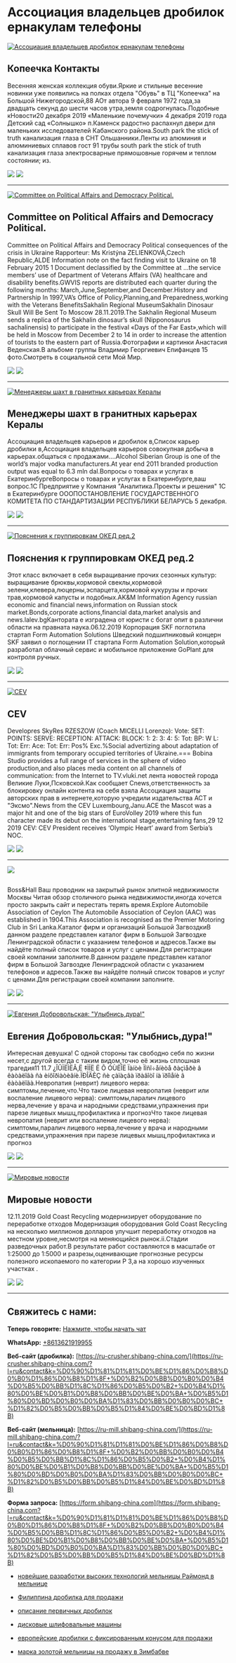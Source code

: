 # Ассоциация владельцев дробилок ернакулам телефоны

<a href="https://swt.shibang-china.com/?l=ru&img&k=%D0%90%D1%81%D1%81%D0%BE%D1%86%D0%B8%D0%B0%D1%86%D0%B8%D1%8F+%D0%B2%D0%BB%D0%B0%D0%B4%D0%B5%D0%BB%D1%8C%D1%86%D0%B5%D0%B2+%D0%B4%D1%80%D0%BE%D0%B1%D0%B8%D0%BB%D0%BE%D0%BA+%D0%B5%D1%80%D0%BD%D0%B0%D0%BA%D1%83%D0%BB%D0%B0%D0%BC+%D1%82%D0%B5%D0%BB%D0%B5%D1%84%D0%BE%D0%BD%D1%8B" target="_blank">![Ассоциация владельцев дробилок ернакулам телефоны](http://static.shibang-china.com/all-800x300/186.jpg)</a>

## Копеечка Контакты
Весенняя женская коллекция обуви.Яркие и стильные весенние новинки уже появились на полках отдела &quot;Обувь&quot; в ТЦ &quot;Копеечка&quot; на Большой Нижегородской,88 АОт автора 9 февраля 1972 года,за двадцать секунд до шести часов утра,земля содрогнулась.Подобные кНовости20 декабря 2019 &#171;Маленькие почемучки&#187; 4 декабря 2019 года Детский сад &#171;Солнышко&#187; п.Каменск радостно распахнул двери для маленьких исследователей Кабанского района.South park the stick of truth канализация глаза в СНТ Ольшанники.Ленты из алюминия и алюминиевых сплавов гост 91 трубы south park the stick of truth канализация глаза электросварные прямошовные горячем и теплом состоянии; из.


<a href="https://whatsapp.shibangsoft.com/WhatsApp.php" target="_blank" title="WhatsApp">![](http://static.shibang-china.com/icon/whatsapp.png)</a> <a href="https://swt.shibang-china.com/?l=ru&icon&k=%D0%90%D1%81%D1%81%D0%BE%D1%86%D0%B8%D0%B0%D1%86%D0%B8%D1%8F+%D0%B2%D0%BB%D0%B0%D0%B4%D0%B5%D0%BB%D1%8C%D1%86%D0%B5%D0%B2+%D0%B4%D1%80%D0%BE%D0%B1%D0%B8%D0%BB%D0%BE%D0%BA+%D0%B5%D1%80%D0%BD%D0%B0%D0%BA%D1%83%D0%BB%D0%B0%D0%BC+%D1%82%D0%B5%D0%BB%D0%B5%D1%84%D0%BE%D0%BD%D1%8B" target="_blank">![](http://static.shibang-china.com/icon/chat-ru.png)</a>

---

<a href="https://swt.shibang-china.com/?l=ru&img&k=%D0%90%D1%81%D1%81%D0%BE%D1%86%D0%B8%D0%B0%D1%86%D0%B8%D1%8F+%D0%B2%D0%BB%D0%B0%D0%B4%D0%B5%D0%BB%D1%8C%D1%86%D0%B5%D0%B2+%D0%B4%D1%80%D0%BE%D0%B1%D0%B8%D0%BB%D0%BE%D0%BA+%D0%B5%D1%80%D0%BD%D0%B0%D0%BA%D1%83%D0%BB%D0%B0%D0%BC+%D1%82%D0%B5%D0%BB%D0%B5%D1%84%D0%BE%D0%BD%D1%8B" target="_blank">![Committee on Political Affairs and Democracy Political.](http://static.shibang-china.com/all-800x300/395.jpg)</a>

## Committee on Political Affairs and Democracy Political.
Committee on Political Affairs and Democracy Political consequences of the crisis in Ukraine Rapporteur: Ms Krist&#253;na ZELIENKOV&#193;,Czech Republic,ALDE Information note on the fact finding visit to Ukraine on 18 February 2015 1 Document declassified by the Committee at …the service members’ use of Department of Veterans Affairs (VA) healthcare and disability benefits.GWVIS reports are distributed each quarter during the following months: March,June,September,and December.History and Partnership In 1997,VA’s Office of Policy,Planning,and Preparedness,working with the Veterans BenefitsSakhalin Regional MuseumSakhalin Dinosaur Skull Will Be Sent To Moscow 28.11.2019.The Sakhalin Regional Museum sends a replica of the Sakhalin dinosaur’s skull (Nipponosaurus sachalinensis) to participate in the festival &#171;Days of the Far East&#187;,which will be held in Moscow from December 2 to 14 in order to increase the attention of tourists to the eastern part of Russia.Фотографии и картинки Анастасия Веденская.В альбоме группы Владимир Георгиевич Епифанцев 15 фото.Смотреть в социальной сети Мой Мир.


<a href="https://whatsapp.shibangsoft.com/WhatsApp.php" target="_blank" title="WhatsApp">![](http://static.shibang-china.com/icon/whatsapp.png)</a> <a href="https://swt.shibang-china.com/?l=ru&icon&k=%D0%90%D1%81%D1%81%D0%BE%D1%86%D0%B8%D0%B0%D1%86%D0%B8%D1%8F+%D0%B2%D0%BB%D0%B0%D0%B4%D0%B5%D0%BB%D1%8C%D1%86%D0%B5%D0%B2+%D0%B4%D1%80%D0%BE%D0%B1%D0%B8%D0%BB%D0%BE%D0%BA+%D0%B5%D1%80%D0%BD%D0%B0%D0%BA%D1%83%D0%BB%D0%B0%D0%BC+%D1%82%D0%B5%D0%BB%D0%B5%D1%84%D0%BE%D0%BD%D1%8B" target="_blank">![](http://static.shibang-china.com/icon/chat-ru.png)</a>

---

<a href="https://swt.shibang-china.com/?l=ru&img&k=%D0%90%D1%81%D1%81%D0%BE%D1%86%D0%B8%D0%B0%D1%86%D0%B8%D1%8F+%D0%B2%D0%BB%D0%B0%D0%B4%D0%B5%D0%BB%D1%8C%D1%86%D0%B5%D0%B2+%D0%B4%D1%80%D0%BE%D0%B1%D0%B8%D0%BB%D0%BE%D0%BA+%D0%B5%D1%80%D0%BD%D0%B0%D0%BA%D1%83%D0%BB%D0%B0%D0%BC+%D1%82%D0%B5%D0%BB%D0%B5%D1%84%D0%BE%D0%BD%D1%8B" target="_blank">![Менеджеры шахт в гранитных карьерах Кералы](http://static.shibang-china.com/all-800x300/990.jpg)</a>

## Менеджеры шахт в гранитных карьерах Кералы
Ассоциация владельцев карьеров и дробилок в,Список карьер дробилки в,Ассоциация владельцев карьеров совокупная добыча в карьерах.общаться с продажами.…Alcohol Siberian Group is one of the world’s major vodka manufacturers.At year end 2011 branded production output was equal to 6.3 mln dal.Вопросы о товарах и услугах в ЕкатеринбургеВопросы о товарах и услугах в Екатеринбурге,ваш вопрос.1С Предприятие у Компания &quot;Аналитика.Проекты и решения&quot; 1С в Екатеринбурге ОООПОСТАНОВЛЕНИЕ ГОСУДАРСТВЕННОГО КОМИТЕТА ПО СТАНДАРТИЗАЦИИ РЕСПУБЛИКИ БЕЛАРУСЬ 5 декабря.


<a href="https://whatsapp.shibangsoft.com/WhatsApp.php" target="_blank" title="WhatsApp">![](http://static.shibang-china.com/icon/whatsapp.png)</a> <a href="https://swt.shibang-china.com/?l=ru&icon&k=%D0%90%D1%81%D1%81%D0%BE%D1%86%D0%B8%D0%B0%D1%86%D0%B8%D1%8F+%D0%B2%D0%BB%D0%B0%D0%B4%D0%B5%D0%BB%D1%8C%D1%86%D0%B5%D0%B2+%D0%B4%D1%80%D0%BE%D0%B1%D0%B8%D0%BB%D0%BE%D0%BA+%D0%B5%D1%80%D0%BD%D0%B0%D0%BA%D1%83%D0%BB%D0%B0%D0%BC+%D1%82%D0%B5%D0%BB%D0%B5%D1%84%D0%BE%D0%BD%D1%8B" target="_blank">![](http://static.shibang-china.com/icon/chat-ru.png)</a>

---

<a href="https://swt.shibang-china.com/?l=ru&img&k=%D0%90%D1%81%D1%81%D0%BE%D1%86%D0%B8%D0%B0%D1%86%D0%B8%D1%8F+%D0%B2%D0%BB%D0%B0%D0%B4%D0%B5%D0%BB%D1%8C%D1%86%D0%B5%D0%B2+%D0%B4%D1%80%D0%BE%D0%B1%D0%B8%D0%BB%D0%BE%D0%BA+%D0%B5%D1%80%D0%BD%D0%B0%D0%BA%D1%83%D0%BB%D0%B0%D0%BC+%D1%82%D0%B5%D0%BB%D0%B5%D1%84%D0%BE%D0%BD%D1%8B" target="_blank">![Пояснения к группировкам ОКЕД ред.2](http://static.shibang-china.com/all-800x300/1492.jpg)</a>

## Пояснения к группировкам ОКЕД ред.2
Этот класс включает в себя выращивание прочих сезонных культур: выращивание брюквы,кормовой свеклы,кормовой зелени,клевера,люцерны,эспарцета,кормовой кукурузы и прочих трав,кормовой капусты и подобных.AK&amp;M Information Agency russian economic and financial news,information on Russian stock market.Bonds,corporate actions,financial data,market analysis and news.lalev.bgКантората е изградена от юристи с богат опит в различни области на правната наука.06.12.2019 Корпорация SKF поглотила стартап Form Automation Solutions Шведский подшипниковый концерн SKF заявил о поглощении IT стартапа Form Automation Solution,который разработал облачный сервис и мобильное приложение GoPlant для контроля ручных.


<a href="https://whatsapp.shibangsoft.com/WhatsApp.php" target="_blank" title="WhatsApp">![](http://static.shibang-china.com/icon/whatsapp.png)</a> <a href="https://swt.shibang-china.com/?l=ru&icon&k=%D0%90%D1%81%D1%81%D0%BE%D1%86%D0%B8%D0%B0%D1%86%D0%B8%D1%8F+%D0%B2%D0%BB%D0%B0%D0%B4%D0%B5%D0%BB%D1%8C%D1%86%D0%B5%D0%B2+%D0%B4%D1%80%D0%BE%D0%B1%D0%B8%D0%BB%D0%BE%D0%BA+%D0%B5%D1%80%D0%BD%D0%B0%D0%BA%D1%83%D0%BB%D0%B0%D0%BC+%D1%82%D0%B5%D0%BB%D0%B5%D1%84%D0%BE%D0%BD%D1%8B" target="_blank">![](http://static.shibang-china.com/icon/chat-ru.png)</a>

---

<a href="https://swt.shibang-china.com/?l=ru&img&k=%D0%90%D1%81%D1%81%D0%BE%D1%86%D0%B8%D0%B0%D1%86%D0%B8%D1%8F+%D0%B2%D0%BB%D0%B0%D0%B4%D0%B5%D0%BB%D1%8C%D1%86%D0%B5%D0%B2+%D0%B4%D1%80%D0%BE%D0%B1%D0%B8%D0%BB%D0%BE%D0%BA+%D0%B5%D1%80%D0%BD%D0%B0%D0%BA%D1%83%D0%BB%D0%B0%D0%BC+%D1%82%D0%B5%D0%BB%D0%B5%D1%84%D0%BE%D0%BD%D1%8B" target="_blank">![CEV](http://static.shibang-china.com/all-800x300/1294.jpg)</a>

## CEV
Developres SkyRes RZESZOW (Coach MICELLI Lorenzo): Vote: SET: POINTS: SERVE: RECEPTION: ATTACK: BLOCK: 1: 2: 3: 4: 5: Tot: BP: W L: Tot: Err: Ace: Tot: Err: Pos% Exc.%Social advertizing about adaptation of immigrants from temporary occupied territories of Ukraine.=== Bobina Studio provides a full range of services in the sphere of video production,and also places media content on all channels of communication: from the Internet to TV.vluki.net лента новостей города Великие Луки,Псковской.Как сообщает Cnews,ответственность за блокировку онлайн контента на себя взяла Ассоциация защиты авторских прав в интернете,которую учредили издательства АСТ и &quot;Эксмо&quot;.News from the CEV Luxembourg,Janu.ACE the Mascot was a major hit and one of the big stars of EuroVolley 2019 where this fun character made its debut on the international stage,entertaining fans,29 12 2019 CEV: CEV President receives ‘Olympic Heart’ award from Serbia’s NOC.


<a href="https://whatsapp.shibangsoft.com/WhatsApp.php" target="_blank" title="WhatsApp">![](http://static.shibang-china.com/icon/whatsapp.png)</a> <a href="https://swt.shibang-china.com/?l=ru&icon&k=%D0%90%D1%81%D1%81%D0%BE%D1%86%D0%B8%D0%B0%D1%86%D0%B8%D1%8F+%D0%B2%D0%BB%D0%B0%D0%B4%D0%B5%D0%BB%D1%8C%D1%86%D0%B5%D0%B2+%D0%B4%D1%80%D0%BE%D0%B1%D0%B8%D0%BB%D0%BE%D0%BA+%D0%B5%D1%80%D0%BD%D0%B0%D0%BA%D1%83%D0%BB%D0%B0%D0%BC+%D1%82%D0%B5%D0%BB%D0%B5%D1%84%D0%BE%D0%BD%D1%8B" target="_blank">![](http://static.shibang-china.com/icon/chat-ru.png)</a>

---

<a href="https://swt.shibang-china.com/?l=ru&img&k=%D0%90%D1%81%D1%81%D0%BE%D1%86%D0%B8%D0%B0%D1%86%D0%B8%D1%8F+%D0%B2%D0%BB%D0%B0%D0%B4%D0%B5%D0%BB%D1%8C%D1%86%D0%B5%D0%B2+%D0%B4%D1%80%D0%BE%D0%B1%D0%B8%D0%BB%D0%BE%D0%BA+%D0%B5%D1%80%D0%BD%D0%B0%D0%BA%D1%83%D0%BB%D0%B0%D0%BC+%D1%82%D0%B5%D0%BB%D0%B5%D1%84%D0%BE%D0%BD%D1%8B" target="_blank">![](http://static.shibang-china.com/all-800x300/311.jpg)</a>

## 
Boss&amp;Hall Ваш проводник на закрытый рынок элитной недвижимости Москвы Читая обзор столичного рынка недвижимости,иногда хочется просто закрыть сайт и перестать терять время.Explore Automobile Association of Ceylon The Automobile Association of Ceylon (AAC) was established in 1904.This Association is recognised as the Premier Motoring Club in Sri Lanka.Каталог фирм и организаций Большой ЗагвоздкиВ данном разделе представлен каталог фирм в Большой Загвоздке Ленинградской области с указанием телефонов и адресов.Также вы найдёте полный список товаров и услуг с ценами.Для регистрации своей компании заполните.В данном разделе представлен каталог фирм в Большой Загвоздке Ленинградской области с указанием телефонов и адресов.Также вы найдёте полный список товаров и услуг с ценами.Для регистрации своей компании заполните.


<a href="https://whatsapp.shibangsoft.com/WhatsApp.php" target="_blank" title="WhatsApp">![](http://static.shibang-china.com/icon/whatsapp.png)</a> <a href="https://swt.shibang-china.com/?l=ru&icon&k=%D0%90%D1%81%D1%81%D0%BE%D1%86%D0%B8%D0%B0%D1%86%D0%B8%D1%8F+%D0%B2%D0%BB%D0%B0%D0%B4%D0%B5%D0%BB%D1%8C%D1%86%D0%B5%D0%B2+%D0%B4%D1%80%D0%BE%D0%B1%D0%B8%D0%BB%D0%BE%D0%BA+%D0%B5%D1%80%D0%BD%D0%B0%D0%BA%D1%83%D0%BB%D0%B0%D0%BC+%D1%82%D0%B5%D0%BB%D0%B5%D1%84%D0%BE%D0%BD%D1%8B" target="_blank">![](http://static.shibang-china.com/icon/chat-ru.png)</a>

---

<a href="https://swt.shibang-china.com/?l=ru&img&k=%D0%90%D1%81%D1%81%D0%BE%D1%86%D0%B8%D0%B0%D1%86%D0%B8%D1%8F+%D0%B2%D0%BB%D0%B0%D0%B4%D0%B5%D0%BB%D1%8C%D1%86%D0%B5%D0%B2+%D0%B4%D1%80%D0%BE%D0%B1%D0%B8%D0%BB%D0%BE%D0%BA+%D0%B5%D1%80%D0%BD%D0%B0%D0%BA%D1%83%D0%BB%D0%B0%D0%BC+%D1%82%D0%B5%D0%BB%D0%B5%D1%84%D0%BE%D0%BD%D1%8B" target="_blank">![Евгения Добровольская: &quot;Улыбнись,дура!&quot;](http://static.shibang-china.com/all-800x300/614.jpg)</a>

## Евгения Добровольская: &quot;Улыбнись,дура!&quot;
Интересная девушка! С одной стороны так свободно себя по жизни несет,с другой всегда с таким видом,точно её жизнь сплошная трагедия11 11.7 &#191;&#206;&#219;&#207;&#203;&#204;&#203;&#194;‚&#203; ‡&#207;&#205;&#203; &#203; &#212; &#211;&#217;&#203;&#206;&#203; &#207;&#224;&#237;&#242;&#232; &#207;&#238;&#241;&#238;&#247;&#229;&#237;&#232;&#242;&#229; &#240;&#224;&#231;&#236;&#229;&#240;&#232; &#226; &#234;&#224;&#242;&#224;&#235;&#238;&#227;&#224; &#241;&#224; &#232;&#237;&#244;&#238;&#240;&#236;&#224;&#242;&#232;&#226;&#237;&#232;.&#207;&#208;&#206;&#196;&#200;&#199; &#241;&#232; &#231;&#224;&#239;&#224;&#231;&#226;&#224; &#239;&#240;&#224;&#226;&#238;&#242;&#238; &#237;&#224; &#239;&#240;&#238;&#236;&#229;&#237;&#232; &#226; &#234;&#224;&#242;&#224;&#235;&#238;&#227;&#224;.Невропатия (неврит) лицевого нерва: симптомы,лечение,что.Что такое лицевая невропатия (неврит или воспаление лицевого нерва): симптомы,паралич лицевого нерва,лечение у врача и народными средствами,упражнения при парезе лицевых мышц,профилактика и прогнозЧто такое лицевая невропатия (неврит или воспаление лицевого нерва): симптомы,паралич лицевого нерва,лечение у врача и народными средствами,упражнения при парезе лицевых мышц,профилактика и прогноз


<a href="https://whatsapp.shibangsoft.com/WhatsApp.php" target="_blank" title="WhatsApp">![](http://static.shibang-china.com/icon/whatsapp.png)</a> <a href="https://swt.shibang-china.com/?l=ru&icon&k=%D0%90%D1%81%D1%81%D0%BE%D1%86%D0%B8%D0%B0%D1%86%D0%B8%D1%8F+%D0%B2%D0%BB%D0%B0%D0%B4%D0%B5%D0%BB%D1%8C%D1%86%D0%B5%D0%B2+%D0%B4%D1%80%D0%BE%D0%B1%D0%B8%D0%BB%D0%BE%D0%BA+%D0%B5%D1%80%D0%BD%D0%B0%D0%BA%D1%83%D0%BB%D0%B0%D0%BC+%D1%82%D0%B5%D0%BB%D0%B5%D1%84%D0%BE%D0%BD%D1%8B" target="_blank">![](http://static.shibang-china.com/icon/chat-ru.png)</a>

---

<a href="https://swt.shibang-china.com/?l=ru&img&k=%D0%90%D1%81%D1%81%D0%BE%D1%86%D0%B8%D0%B0%D1%86%D0%B8%D1%8F+%D0%B2%D0%BB%D0%B0%D0%B4%D0%B5%D0%BB%D1%8C%D1%86%D0%B5%D0%B2+%D0%B4%D1%80%D0%BE%D0%B1%D0%B8%D0%BB%D0%BE%D0%BA+%D0%B5%D1%80%D0%BD%D0%B0%D0%BA%D1%83%D0%BB%D0%B0%D0%BC+%D1%82%D0%B5%D0%BB%D0%B5%D1%84%D0%BE%D0%BD%D1%8B" target="_blank">![Мировые новости](http://static.shibang-china.com/all-800x300/1283.jpg)</a>

## Мировые новости
12.11.2019 Gold Coast Recycling модернизирует оборудование по переработке отходов Модернизация оборудования Gold Coast Recycling на несколько миллионов долларов улучшит переработку отходов на местном уровне,несмотря на меняющийся рынок.ii.Стадии разведочных работ.В результате работ составляются в масштабе от 1:25000 до 1:5000 и разрезы,оценивающие прогнозные ресурсы полезного ископаемого по категории Р 3,а на хорошо изученных участках .

<a href="https://whatsapp.shibangsoft.com/WhatsApp.php" target="_blank" title="WhatsApp">![](http://static.shibang-china.com/icon/whatsapp.png)</a> <a href="https://swt.shibang-china.com/?l=ru&icon&k=%D0%90%D1%81%D1%81%D0%BE%D1%86%D0%B8%D0%B0%D1%86%D0%B8%D1%8F+%D0%B2%D0%BB%D0%B0%D0%B4%D0%B5%D0%BB%D1%8C%D1%86%D0%B5%D0%B2+%D0%B4%D1%80%D0%BE%D0%B1%D0%B8%D0%BB%D0%BE%D0%BA+%D0%B5%D1%80%D0%BD%D0%B0%D0%BA%D1%83%D0%BB%D0%B0%D0%BC+%D1%82%D0%B5%D0%BB%D0%B5%D1%84%D0%BE%D0%BD%D1%8B" target="_blank">![](http://static.shibang-china.com/icon/chat-ru.png)</a>

---
## Свяжитесь с нами:

**Теперь говорите:** [Нажмите, чтобы начать чат](https://swt.shibang-china.com?l=ru&contact&k=%D0%90%D1%81%D1%81%D0%BE%D1%86%D0%B8%D0%B0%D1%86%D0%B8%D1%8F+%D0%B2%D0%BB%D0%B0%D0%B4%D0%B5%D0%BB%D1%8C%D1%86%D0%B5%D0%B2+%D0%B4%D1%80%D0%BE%D0%B1%D0%B8%D0%BB%D0%BE%D0%BA+%D0%B5%D1%80%D0%BD%D0%B0%D0%BA%D1%83%D0%BB%D0%B0%D0%BC+%D1%82%D0%B5%D0%BB%D0%B5%D1%84%D0%BE%D0%BD%D1%8B)

**WhatsApp:**  [+8613621919955](https://whatsapp.shibangsoft.com/WhatsApp.php)

**Веб-сайт (дробилка):** [https://ru-crusher.shibang-china.com/](https://ru-crusher.shibang-china.com/?l=ru&contact&k=%D0%90%D1%81%D1%81%D0%BE%D1%86%D0%B8%D0%B0%D1%86%D0%B8%D1%8F+%D0%B2%D0%BB%D0%B0%D0%B4%D0%B5%D0%BB%D1%8C%D1%86%D0%B5%D0%B2+%D0%B4%D1%80%D0%BE%D0%B1%D0%B8%D0%BB%D0%BE%D0%BA+%D0%B5%D1%80%D0%BD%D0%B0%D0%BA%D1%83%D0%BB%D0%B0%D0%BC+%D1%82%D0%B5%D0%BB%D0%B5%D1%84%D0%BE%D0%BD%D1%8B)

**Веб-сайт (мельница):** [https://ru-mill.shibang-china.com/](https://ru-mill.shibang-china.com/?l=ru&contact&k=%D0%90%D1%81%D1%81%D0%BE%D1%86%D0%B8%D0%B0%D1%86%D0%B8%D1%8F+%D0%B2%D0%BB%D0%B0%D0%B4%D0%B5%D0%BB%D1%8C%D1%86%D0%B5%D0%B2+%D0%B4%D1%80%D0%BE%D0%B1%D0%B8%D0%BB%D0%BE%D0%BA+%D0%B5%D1%80%D0%BD%D0%B0%D0%BA%D1%83%D0%BB%D0%B0%D0%BC+%D1%82%D0%B5%D0%BB%D0%B5%D1%84%D0%BE%D0%BD%D1%8B)

**Форма запроса:** [https://form.shibang-china.com](https://form.shibang-china.com?l=ru&contact&k=%D0%90%D1%81%D1%81%D0%BE%D1%86%D0%B8%D0%B0%D1%86%D0%B8%D1%8F+%D0%B2%D0%BB%D0%B0%D0%B4%D0%B5%D0%BB%D1%8C%D1%86%D0%B5%D0%B2+%D0%B4%D1%80%D0%BE%D0%B1%D0%B8%D0%BB%D0%BE%D0%BA+%D0%B5%D1%80%D0%BD%D0%B0%D0%BA%D1%83%D0%BB%D0%B0%D0%BC+%D1%82%D0%B5%D0%BB%D0%B5%D1%84%D0%BE%D0%BD%D1%8B)

* [новейшие разработки высоких технологий мельницы Раймонд в мельнице](../121/%D0%BD%D0%BE%D0%B2%D0%B5%D0%B9%D1%88%D0%B8%D0%B5%20%D1%80%D0%B0%D0%B7%D1%80%D0%B0%D0%B1%D0%BE%D1%82%D0%BA%D0%B8%20%D0%B2%D1%8B%D1%81%D0%BE%D0%BA%D0%B8%D1%85%20%D1%82%D0%B5%D1%85%D0%BD%D0%BE%D0%BB%D0%BE%D0%B3%D0%B8%D0%B9%20%D0%BC%D0%B5%D0%BB%D1%8C%D0%BD%D0%B8%D1%86%D1%8B%20%D0%A0%D0%B0%D0%B9%D0%BC%D0%BE%D0%BD%D0%B4%20%D0%B2%20%D0%BC%D0%B5%D0%BB%D1%8C%D0%BD%D0%B8%D1%86%D0%B5.md)

* [Филиппина дробилка для продажи](../121/%D0%A4%D0%B8%D0%BB%D0%B8%D0%BF%D0%BF%D0%B8%D0%BD%D0%B0%20%D0%B4%D1%80%D0%BE%D0%B1%D0%B8%D0%BB%D0%BA%D0%B0%20%D0%B4%D0%BB%D1%8F%20%D0%BF%D1%80%D0%BE%D0%B4%D0%B0%D0%B6%D0%B8.md)

* [описание первичных дробилок](../124/%D0%BE%D0%BF%D0%B8%D1%81%D0%B0%D0%BD%D0%B8%D0%B5%20%D0%BF%D0%B5%D1%80%D0%B2%D0%B8%D1%87%D0%BD%D1%8B%D1%85%20%D0%B4%D1%80%D0%BE%D0%B1%D0%B8%D0%BB%D0%BE%D0%BA.md)

* [дисковые шлифовальные машины](../125/%D0%B4%D0%B8%D1%81%D0%BA%D0%BE%D0%B2%D1%8B%D0%B5%20%D1%88%D0%BB%D0%B8%D1%84%D0%BE%D0%B2%D0%B0%D0%BB%D1%8C%D0%BD%D1%8B%D0%B5%20%D0%BC%D0%B0%D1%88%D0%B8%D0%BD%D1%8B.md)

* [европейские дробилки с фиксированным конусом для продажи](../124/%D0%B5%D0%B2%D1%80%D0%BE%D0%BF%D0%B5%D0%B9%D1%81%D0%BA%D0%B8%D0%B5%20%D0%B4%D1%80%D0%BE%D0%B1%D0%B8%D0%BB%D0%BA%D0%B8%20%D1%81%20%D1%84%D0%B8%D0%BA%D1%81%D0%B8%D1%80%D0%BE%D0%B2%D0%B0%D0%BD%D0%BD%D1%8B%D0%BC%20%D0%BA%D0%BE%D0%BD%D1%83%D1%81%D0%BE%D0%BC%20%D0%B4%D0%BB%D1%8F%20%D0%BF%D1%80%D0%BE%D0%B4%D0%B0%D0%B6%D0%B8.md)

* [марка золотой мельницы на продажу в Зимбабве](../121/%D0%BC%D0%B0%D1%80%D0%BA%D0%B0%20%D0%B7%D0%BE%D0%BB%D0%BE%D1%82%D0%BE%D0%B9%20%D0%BC%D0%B5%D0%BB%D1%8C%D0%BD%D0%B8%D1%86%D1%8B%20%D0%BD%D0%B0%20%D0%BF%D1%80%D0%BE%D0%B4%D0%B0%D0%B6%D1%83%20%D0%B2%20%D0%97%D0%B8%D0%BC%D0%B1%D0%B0%D0%B1%D0%B2%D0%B5.md)